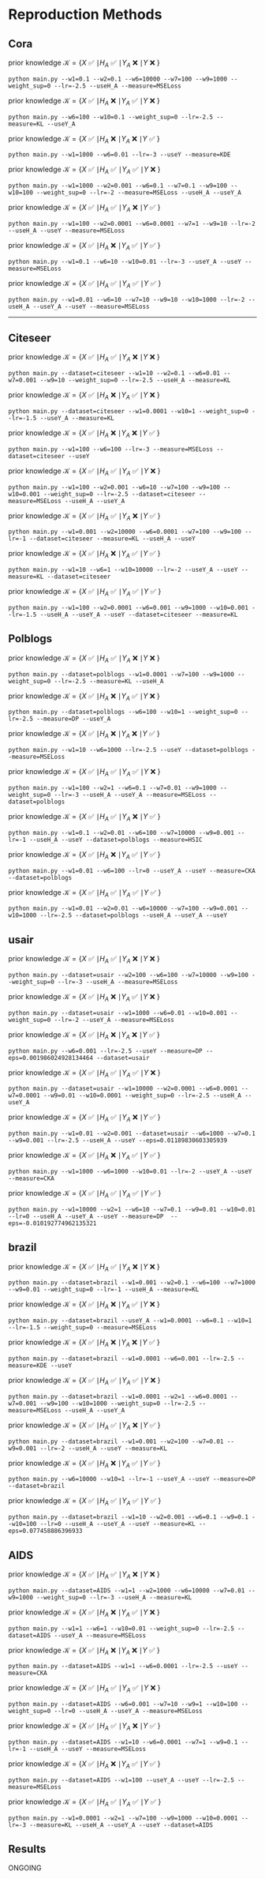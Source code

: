 # Reproduction Methods
## Cora

prior knowledge $\mathcal{K}=\{ X$ :white_check_mark: $\mid H_A$ :white_check_mark: $\mid  Y_A$ :x: $\mid  Y$ :x: $\}$
```
python main.py --w1=0.1 --w2=0.1 --w6=10000 --w7=100 --w9=1000 --weight_sup=0 --lr=-2.5 --useH_A --measure=MSELoss
```

prior knowledge $\mathcal{K}=\{ X$ :white_check_mark: $\mid  H_A$ :x: $\mid  Y_A$ :white_check_mark: $\mid  Y$ :x: $\}$
```
python main.py --w6=100 --w10=0.1 --weight_sup=0 --lr=-2.5 --measure=KL --useY_A
```
prior knowledge $\mathcal{K}=\{ X$ :white_check_mark: $\mid H_A$ :x: $\mid  Y_A$ :x: $\mid  Y$ :white_check_mark: $\}$
```
python main.py --w1=1000 --w6=0.01 --lr=-3 --useY --measure=KDE
```

prior knowledge $\mathcal{K}=\{ X$ :white_check_mark: $\mid H_A$ :white_check_mark: $\mid  Y_A$ :white_check_mark: $\mid  Y$ :x: $\}$
```
python main.py --w1=1000 --w2=0.001 --w6=0.1 --w7=0.1 --w9=100 --w10=100 --weight_sup=0 --lr=-2 --measure=MSELoss --useH_A --useY_A
```

prior knowledge $\mathcal{K}=\{ X$ :white_check_mark: $\mid H_A$ :white_check_mark: $\mid  Y_A$ :x: $\mid Y$ :white_check_mark: $\}$
```
python main.py --w1=100 --w2=0.0001 --w6=0.0001 --w7=1 --w9=10 --lr=-2 --useH_A --useY --measure=MSELoss
```

prior knowledge $\mathcal{K}=\{ X$ :white_check_mark: $\mid H_A$ :x: $\mid  Y_A$ :white_check_mark: $\mid  Y$ :white_check_mark: $\}$
```
python main.py --w1=0.1 --w6=10 --w10=0.01 --lr=-3 --useY_A --useY --measure=MSELoss
```

prior knowledge $\mathcal{K}=\{ X$ :white_check_mark: $\mid H_A$ :white_check_mark: $\mid  Y_A$ :white_check_mark: $\mid  Y$ :white_check_mark: $\}$
```
python main.py --w1=0.01 --w6=10 --w7=10 --w9=10 --w10=1000 --lr=-2 --useH_A --useY_A --useY --measure=MSELoss
```

___ 

## Citeseer
prior knowledge $\mathcal{K}=\{ X$ :white_check_mark: $\mid  H_A$ :white_check_mark: $\mid  Y_A$ :x: $\mid  Y$ :x: $\}$
```
python main.py --dataset=citeseer --w1=10 --w2=0.1 --w6=0.01 --w7=0.001 --w9=10 --weight_sup=0 --lr=-2.5 --useH_A --measure=KL
```
prior knowledge $\mathcal{K}=\{ X$ :white_check_mark: $\mid  H_A$ :x: $\mid  Y_A$ :white_check_mark: $\mid  Y$ :x: $\}$
```
python main.py --dataset=citeseer --w1=0.0001 --w10=1 --weight_sup=0 --lr=-1.5 --useY_A --measure=KL
```
prior knowledge $\mathcal{K}=\{ X$ :white_check_mark: $\mid H_A$ :x: $\mid  Y_A$ :x: $\mid  Y$ :white_check_mark: $\}$
```
python main.py --w1=100 --w6=100 --lr=-3 --measure=MSELoss --dataset=citeseer --useY
```
prior knowledge $\mathcal{K}=\{ X$ :white_check_mark: $\mid H_A$ :white_check_mark: $\mid  Y_A$ :white_check_mark: $\mid  Y$ :x: $\}$
```
python main.py --w1=100 --w2=0.001 --w6=10 --w7=100 --w9=100 --w10=0.001 --weight_sup=0 --lr=-2.5 --dataset=citeseer --measure=MSELoss --useH_A --useY_A
```
prior knowledge $\mathcal{K}=\{ X$ :white_check_mark: $\mid H_A$ :white_check_mark: $\mid  Y_A$ :x: $\mid  Y$ :white_check_mark: $\}$
```
python main.py --w1=0.001 --w2=10000 --w6=0.0001 --w7=100 --w9=100 --lr=-1 --dataset=citeseer --measure=KL --useH_A --useY
```
prior knowledge $\mathcal{K}=\{ X$ :white_check_mark: $\mid H_A$ :x: $\mid  Y_A$ :white_check_mark: $\mid  Y$ :white_check_mark: $\}$
```
python main.py --w1=10 --w6=1 --w10=10000 --lr=-2 --useY_A --useY --measure=KL --dataset=citeseer
```
prior knowledge $\mathcal{K}=\{ X$ :white_check_mark: $\mid H_A$ :white_check_mark: $\mid  Y_A$ :white_check_mark: $\mid  Y$ :white_check_mark: $\}$
```
python main.py --w1=100 --w2=0.0001 --w6=0.001 --w9=1000 --w10=0.001 --lr=-1.5 --useH_A --useY_A --useY --dataset=citeseer --measure=KL
```

## Polblogs
prior knowledge $\mathcal{K}=\{ X$ :white_check_mark: $\mid  H_A$ :white_check_mark: $\mid  Y_A$ :x: $\mid  Y$ :x: $\}$
```
python main.py --dataset=polblogs --w1=0.0001 --w7=100 --w9=1000 --weight_sup=0 --lr=-2.5 --measure=KL --useH_A
```
prior knowledge $\mathcal{K}=\{ X$ :white_check_mark: $\mid  H_A$ :x: $\mid  Y_A$ :white_check_mark: $\mid  Y$ :x: $\}$
```
python main.py --dataset=polblogs --w6=100 --w10=1 --weight_sup=0 --lr=-2.5 --measure=DP --useY_A
```
prior knowledge $\mathcal{K}=\{ X$ :white_check_mark: $\mid H_A$ :x: $\mid  Y_A$ :x: $\mid  Y$ :white_check_mark: $\}$
```
python main.py --w1=10 --w6=1000 --lr=-2.5 --useY --dataset=polblogs --measure=MSELoss
```
prior knowledge $\mathcal{K}=\{ X$ :white_check_mark: $\mid H_A$ :white_check_mark: $\mid  Y_A$ :white_check_mark: $\mid  Y$ :x: $\}$
```
python main.py --w1=100 --w2=1 --w6=0.1 --w7=0.01 --w9=1000 --weight_sup=0 --lr=-3 --useH_A --useY_A --measure=MSELoss --dataset=polblogs
```
prior knowledge $\mathcal{K}=\{ X$ :white_check_mark: $\mid H_A$ :white_check_mark: $\mid  Y_A$ :x: $\mid  Y$ :white_check_mark: $\}$
```
python main.py --w1=0.1 --w2=0.01 --w6=100 --w7=10000 --w9=0.001 --lr=-1 --useH_A --useY --dataset=polblogs --measure=HSIC
```
prior knowledge $\mathcal{K}=\{ X$ :white_check_mark: $\mid H_A$ :x: $\mid  Y_A$ :white_check_mark: $\mid  Y$ :white_check_mark: $\}$
```
python main.py --w1=0.01 --w6=100 --lr=0 --useY_A --useY --measure=CKA --dataset=polblogs

```
prior knowledge $\mathcal{K}=\{ X$ :white_check_mark: $\mid H_A$ :white_check_mark: $\mid  Y_A$ :white_check_mark: $\mid  Y$ :white_check_mark: $\}$
```
python main.py --w1=0.01 --w2=0.01 --w6=10000 --w7=100 --w9=0.001 --w10=1000 --lr=-2.5 --dataset=polblogs --useH_A --useY_A --useY
```

## usair
prior knowledge $\mathcal{K}=\{ X$ :white_check_mark: $\mid  H_A$ :white_check_mark: $\mid  Y_A$ :x: $\mid  Y$ :x: $\}$
```
python main.py --dataset=usair --w2=100 --w6=100 --w7=10000 --w9=100 --weight_sup=0 --lr=-3 --useH_A --measure=MSELoss
```
prior knowledge $\mathcal{K}=\{ X$ :white_check_mark: $\mid  H_A$ :x: $\mid  Y_A$ :white_check_mark: $\mid  Y$ :x: $\}$
```
python main.py --dataset=usair --w1=1000 --w6=0.01 --w10=0.001 --weight_sup=0 --lr=-2 --useY_A --measure=MSELoss
```
prior knowledge $\mathcal{K}=\{ X$ :white_check_mark: $\mid H_A$ :x: $\mid  Y_A$ :x: $\mid  Y$ :white_check_mark: $\}$
```
python main.py --w6=0.001 --lr=-2.5 --useY --measure=DP --eps=0.001986024928134464 --dataset=usair
```
prior knowledge $\mathcal{K}=\{ X$ :white_check_mark: $\mid H_A$ :white_check_mark: $\mid  Y_A$ :white_check_mark: $\mid  Y$ :x: $\}$
```
python main.py --dataset=usair --w1=10000 --w2=0.0001 --w6=0.0001 --w7=0.0001 --w9=0.01 --w10=0.0001 --weight_sup=0 --lr=-2.5 --useH_A --useY_A
```
prior knowledge $\mathcal{K}=\{ X$ :white_check_mark: $\mid H_A$ :white_check_mark: $\mid  Y_A$ :x: $\mid  Y$ :white_check_mark: $\}$
```
python main.py --w1=0.01 --w2=0.001 --dataset=usair --w6=1000 --w7=0.1 --w9=0.001 --lr=-2.5 --useH_A --useY --eps=0.01189830603305939
```
prior knowledge $\mathcal{K}=\{ X$ :white_check_mark: $\mid H_A$ :x: $\mid  Y_A$ :white_check_mark: $\mid  Y$ :white_check_mark: $\}$
```
python main.py --w1=1000 --w6=1000 --w10=0.01 --lr=-2 --useY_A --useY --measure=CKA
```
prior knowledge $\mathcal{K}=\{ X$ :white_check_mark: $\mid H_A$ :white_check_mark: $\mid  Y_A$ :white_check_mark: $\mid  Y$ :white_check_mark: $\}$
```
python main.py --w1=10000 --w2=1 --w6=10 --w7=0.1 --w9=0.01 --w10=0.01 --lr=0 --useH_A --useY_A --useY --measure=DP  --eps=-0.010192774962135321
```
## brazil
prior knowledge $\mathcal{K}=\{ X$ :white_check_mark: $\mid  H_A$ :white_check_mark: $\mid  Y_A$ :x: $\mid  Y$ :x: $\}$
```
python main.py --dataset=brazil --w1=0.001 --w2=0.1 --w6=100 --w7=1000 --w9=0.01 --weight_sup=0 --lr=-1 --useH_A --measure=KL
```
prior knowledge $\mathcal{K}=\{ X$ :white_check_mark: $\mid  H_A$ :x: $\mid  Y_A$ :white_check_mark: $\mid  Y$ :x: $\}$
```
python main.py --dataset=brazil --useY_A --w1=0.0001 --w6=0.1 --w10=1 --lr=-1.5 --weight_sup=0 --measure=MSELoss
```
prior knowledge $\mathcal{K}=\{ X$ :white_check_mark: $\mid H_A$ :x: $\mid  Y_A$ :x: $\mid  Y$ :white_check_mark: $\}$
```
python main.py --dataset=brazil --w1=0.0001 --w6=0.001 --lr=-2.5 --measure=KDE --useY
```
prior knowledge $\mathcal{K}=\{ X$ :white_check_mark: $\mid H_A$ :white_check_mark: $\mid  Y_A$ :white_check_mark: $\mid  Y$ :x: $\}$
```
python main.py --dataset=brazil --w1=0.0001 --w2=1 --w6=0.0001 --w7=0.001 --w9=100 --w10=1000 --weight_sup=0 --lr=-2.5 --measure=MSELoss --useH_A --useY_A
```
prior knowledge $\mathcal{K}=\{ X$ :white_check_mark: $\mid H_A$ :white_check_mark: $\mid  Y_A$ :x: $\mid  Y$ :white_check_mark: $\}$
```
python main.py --dataset=brazil --w1=0.001 --w2=100 --w7=0.01 --w9=0.001 --lr=-2 --useH_A --useY --measure=KL
```
prior knowledge $\mathcal{K}=\{ X$ :white_check_mark: $\mid H_A$ :x: $\mid  Y_A$ :white_check_mark: $\mid  Y$ :white_check_mark: $\}$
```
python main.py --w6=10000 --w10=1 --lr=-1 --useY_A --useY --measure=DP --dataset=brazil
```
prior knowledge $\mathcal{K}=\{ X$ :white_check_mark: $\mid H_A$ :white_check_mark: $\mid  Y_A$ :white_check_mark: $\mid  Y$ :white_check_mark: $\}$
```
python main.py --dataset=brazil --w1=10 --w2=0.001 --w6=0.1 --w9=0.1 --w10=100 --lr=0 --useH_A --useY_A --useY --measure=KL --eps=0.077458886396933
```
## AIDS
prior knowledge $\mathcal{K}=\{ X$ :white_check_mark: $\mid  H_A$ :white_check_mark: $\mid  Y_A$ :x: $\mid  Y$ :x: $\}$
```
python main.py --dataset=AIDS --w1=1 --w2=1000 --w6=10000 --w7=0.01 --w9=1000 --weight_sup=0 --lr=-3 --useH_A --measure=KL
```
prior knowledge $\mathcal{K}=\{ X$ :white_check_mark: $\mid  H_A$ :x: $\mid  Y_A$ :white_check_mark: $\mid  Y$ :x: $\}$
```
python main.py --w1=1 --w6=1 --w10=0.01 --weight_sup=0 --lr=-2.5 --dataset=AIDS --useY_A --measure=MSELoss
```
prior knowledge $\mathcal{K}=\{ X$ :white_check_mark: $\mid H_A$ :x: $\mid  Y_A$ :x: $\mid  Y$ :white_check_mark: $\}$
```
python main.py --dataset=AIDS --w1=1 --w6=0.0001 --lr=-2.5 --useY --measure=CKA
```
prior knowledge $\mathcal{K}=\{ X$ :white_check_mark: $\mid H_A$ :white_check_mark: $\mid  Y_A$ :white_check_mark: $\mid  Y$ :x: $\}$
```
python main.py --dataset=AIDS --w6=0.001 --w7=10 --w9=1 --w10=100 --weight_sup=0 --lr=0 --useH_A --useY_A --measure=MSELoss
```
prior knowledge $\mathcal{K}=\{ X$ :white_check_mark: $\mid H_A$ :white_check_mark: $\mid  Y_A$ :x: $\mid  Y$ :white_check_mark: $\}$
```
python main.py --dataset=AIDS --w1=10 --w6=0.0001 --w7=1 --w9=0.1 --lr=-1 --useH_A --useY --measure=MSELoss
```
prior knowledge $\mathcal{K}=\{ X$ :white_check_mark: $\mid H_A$ :x: $\mid  Y_A$ :white_check_mark: $\mid  Y$ :white_check_mark: $\}$
```
python main.py --dataset=AIDS --w1=100 --useY_A --useY --lr=-2.5 --measure=MSELoss

```
prior knowledge $\mathcal{K}=\{ X$ :white_check_mark: $\mid H_A$ :white_check_mark: $\mid  Y_A$ :white_check_mark: $\mid  Y$ :white_check_mark: $\}$
```
python main.py --w1=0.0001 --w2=1 --w7=100 --w9=1000 --w10=0.0001 --lr=-3 --measure=KL --useH_A --useY_A --useY --dataset=AIDS 
```

## Results

ONGOING